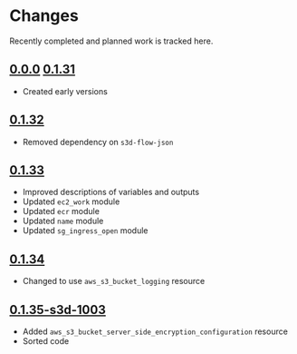 # Changes
Recently completed and planned work is tracked here.

## [0.0.0](.) [0.1.31](.)
- Created early versions

## [0.1.32](.)
- Removed dependency on `s3d-flow-json`

## [0.1.33](.)
- Improved descriptions of variables and outputs
- Updated `ec2_work` module
- Updated `ecr` module
- Updated `name` module
- Updated `sg_ingress_open` module

## [0.1.34](.)
- Changed to use `aws_s3_bucket_logging` resource

## [0.1.35-s3d-1003](.)
- Added `aws_s3_bucket_server_side_encryption_configuration` resource
- Sorted code
